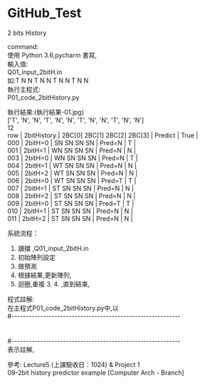 # GitHub_Test


2 bits History

command:  
使用 Python 3.6,pycharm 書寫,  
輸入值:    
    Q01_input_2bitH.in  
    如:T N N T N N T N N T N N  
執行主程式:  
    P01_code_2bitHistory.py  
  
  
執行結果:(執行結果-01.jpg)  
['T', 'N', 'N', 'T', 'N', 'N', 'T', 'N', 'N', 'T', 'N', 'N']  
12  
row | 2bitHistory | 2BC[0] 2BC[1] 2BC[2] 2BC[3] | Predict |  True |  
000 | 2bitH=0     |   SN     SN     SN     SN   | Pred=N  |   T   |  
001 | 2bitH=1     |   WN     SN     SN     SN   | Pred=N  |   N   |  
003 | 2bitH=0     |   WN     SN     SN     SN   | Pred=N  |   T   |  
004 | 2bitH=1     |   WT     SN     SN     SN   | Pred=N  |   N   |  
005 | 2bitH=2     |   WT     SN     SN     SN   | Pred=N  |   N   |  
006 | 2bitH=0     |   WT     SN     SN     SN   | Pred=T  |   T   |  
007 | 2bitH=1     |   ST     SN     SN     SN   | Pred=N  |   N   |  
008 | 2bitH=2     |   ST     SN     SN     SN   | Pred=N  |   N   |  
009 | 2bitH=0     |   ST     SN     SN     SN   | Pred=T  |   T   |  
010 | 2bitH=1     |   ST     SN     SN     SN   | Pred=N  |   N   |  
011 | 2bitH=2     |   ST     SN     SN     SN   | Pred=N  |   N   |  
  
  
系統流程：  
1. 讀擋 ,Q01_input_2bitH.in  
2. 初始陣列設定  
3. 做預測  
4. 根據結果,更新陣列,  
5. 迴圈,重複 3. 4. ,直到結束,  
  
  
程式註解:  
在主程式P01_code_2bitHistory.py中,以  
#-----------------------------------------------------------  
#    
#-----------------------------------------------------------  
表示註解,  
  
  
參考:    Lecture5 (上課驗收日：1024) & Project 1  
         09-2bit history predictor example [Computer Arch - Branch]  
  
  
